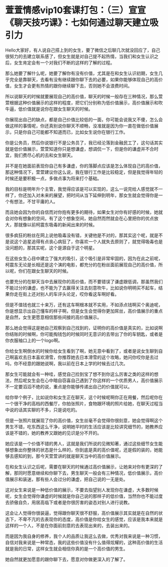 # 萱萱情感vip10套课打包：（三）宣宣《聊天技巧课》：七如何通过聊天建立吸引力

Hello大家好，有人说自己搭上到的女生，要了微信之后聊几次就没回应了，自己很努力的去建立联系感了，但女生就是对自己提不起热情，当我们和女生认识之后，女生肯定会有一个对我们不断的这样的了解的过程。

那么她要了解什么呢，她要了解你有没有价值，尤其是在和女生认识初期，女生几乎完全是靠聊天，去看有没有继续跟你聊下去的必要，如果你能够体现自己的高价值，女生才会更有热情的跟你继续聊下去，否则她不会浪费时间。

所以说聊天的时候就要展现自己的高价值，聊天的时候一般存在三种情况，那么萱萱根据这种价值展示的这样的程度，把它们分别称为低价值展示，高价值展示和吹牛逼，低价值就是说你在跟女生聊天的时候。

你展现出自己的缺点，都是自己价值比较低的一面，你可能会说我又不傻，怎么会做这样的事情呢，你还真别说你聊天不顺畅，没准就是因为你一直在做低价值展示，只是你自己可能都不知道而已，比如女生说你在银行工作。

你是公务员，然后你说银行不是公务员了，我已经沦落到金融民工了，这句话其实就是低价值展示，萱萱知道你只是想谦虚，想调侃一下，但是你的谦虚并不合时宜，我们费尽心机的去和女生聊天。

并不是在她面前表现你自己有多谦虚，你的落脚点应该是怎么体现自己的高价值，那这种情况下，萱萱建议你这么说，我在银行工作是比较稳定，但是我觉得年轻的时候还是要积极一点，多做点事为将来打个基础。

我的目标是明年升个主管，我觉得应该是可以实现的，这么一说完给人感觉就不一样了，你还加入对未来的展望，把时间从当下延伸到明年，那女生就会觉得你是一个有想法，不甘平庸的人。

而且她会因为你的自信而对你抱有更多的期待，如果女生对你有好感的时候，她就会对你有想象的空间，有了这个想象空间，她自然而然就会在心里把你的优点放大，那就像以前柯震东吸毒的新闻出来的时候。

很多疯狂的粉丝在网上说他吸毒没有错，关键他是不对的，那其实这个呢，就是不是说这个追星追得有点丧心病狂了，你喜欢一个人就失去原则了，就觉得吸毒也是没问题的，那其实呢，这个是源自于这个明星。

在这些女生心目中建立了强大的吸引，这个吸引是非常牢固的，因为在此之前呢，柯震东无论是长相还是这个演的电影，都充分的在粉丝面前展现自己的高价值，所以呢，你们在跟女生聊天的时候。

也要充分的在聊天当中去展现你的高价值，而不要错误了谦虚跟低调，那虽然我们不能过分的谦虚，也不能为了去赢得关注去刻意吹牛，比如说你明明买不起车，结果你走在街上还对别人的车评头论足，哎你看这车啊好看。

但是不值钱也就三十来万，还有这车啊根本就不实用，不如添点钱啊买个奥迪呢，你是想显示出自己懂车的样子啊，但是女生会觉得你更加屌丝，高价值展示的重点是自然，女生更愿意相信那些间接的高价值展示。

那么她会觉得这是她自己观察到自己找到的，证明你的高价值是真实的，比如说啊你结账的时候啊，你可能掏钱包的时候同时无意识的去带出了你的车钥匙，或者是你衣服袖口上的一个logo啊。

你给女生啊倒水的时候你给女生看到了啊，她无意中看到了，或者是说女生聊到自己啊喜欢去日本喜欢滑雪，你推荐她去日本滑雪的这个攻略，她问你哎你是去过吗，你不经意的跟她说啊，我以前在日本上学的时候去过几次。

那女生可能就会有一种哇，感觉自己捡到宝了想不到你这么厉害之类的这样的想法，然后呢女生会在心中暗自窃喜自己遇到了你这样的一个优质男人，高价值展示不一定要滔滔不绝的说，重点是你能够传递出自己的价值就可以。

给你举个例子，比如说你和女生正在聊天，这个时候呢啊你正在用餐，然后呢你在一个很干净的高档的西餐厅，你拍张照片，食物跟环境的照片给她，在聊天过程当中说的话其实聊的不多，只是说吃的。

但是一张照片就展现了你的高价值，女生丝毫不会觉得你很刻意，她会觉得啊这个男生不错，吃东西这么干净，说明她平时的生活应该是比较讲究细节的，她教养应该是不错的，她的教养又跟她的见识是分不开的。

她应该是一个价值不错的男人，这就是我们所说的见微知著，通过这些细节女生能够想象出你整体的状态是什么样的，你到底是真的高价值呢，还是假的装的，她能够去感知的到，那今天萱萱讲的就是聊天当中的高价值展示。

在和女生认识之后呢，需要在聊天的时候通过高价值展示，让她来对你有更深的了解，那同时愿意继续和你聊下去，男生聊天一般会有三种情况，低价值展示，高价值展示和装迷，那有些人会过分的谦虚，把自己说的一无是处。

这对女生来说是一种低价值的展示，不要去指望别人发现你在谦虚，大多数时候呢，女生会觉得你谦虚的时候就是你自己说的那样子的低价值，当然你也不能过度去骄傲自负，用居高临下或者是你很厉害的姿态对别人进行说教。

这会让人觉得你很装逼，觉得跟你聊天很不舒服，高价值展示其实就是在自然的状态下，不卑不亢的去表现你的态度，高价值是你给女生的感觉，应该是我本来就是这样的一个人，不是在你面前刻意的去表现出来的，去装出来的。

而是因为我自身的修养，我个人的品质让我这么去做，优秀对我来说是一种习惯，自信对我来说是一种常态，我的这些价值没有什么值得炫耀的，这种高价值的生活就是我的日常，这样女生就会相信你真的是一个高价值的男生。

她自然就更加愿意的跟你聊下去，愿意对你做更深入的了解了。
